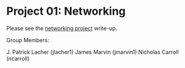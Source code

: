 Project 01: Networking
======================

Please see the [networking project] write-up.

[networking project]: https://www3.nd.edu/~pbui/teaching/cse.20189.sp16/homework09.html


Group Members:

J. Patrick Lacher (jlacher1)
James Marvin (jmarvin1)
Nicholas Carroll (ncarroll)